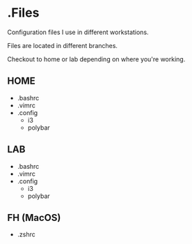 # .Files

Configuration files I use in different workstations.

Files are located in different branches.

Checkout to home or lab depending on where you're working.

## HOME
- .bashrc
- .vimrc
- .config
   - i3
   - polybar


## LAB
- .bashrc
- .vimrc
- .config
   - i3
   - polybar

## FH (MacOS)
- .zshrc

